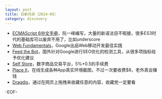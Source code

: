 ```yaml
---
layout: post
title: 日新月异（2014-05）
category: discovery
---
```


* [ECMAScript 6中文手册](http://es6.ruanyifeng.com)，阮一峰编写，大量的新语法目不暇接，很多ES3时代的基础库可以废弃不用了，比如underscore
* [Web Fundamentals](https://developers.google.com/web/fundamentals/)，Google出品Web移动开发最佳实践
* [Feed the Bot](http://www.feedthebot.com/)，国外针对Google进行SEO优化的检测工具，从很多项指标给予优化建议
* [Self Store](https://selfstore.io/)，数字商品交易平台，5%+0.5的手续费
* [Place It](https://placeit.net/)，在线生成各种App真实环境截图，不过一次要收费$8，老外真会赚钱
* [Dragdis](https://dragdis.com/)，通过在网页上拖拽来收藏任意的内容，收藏党一定要看

-EOF-
